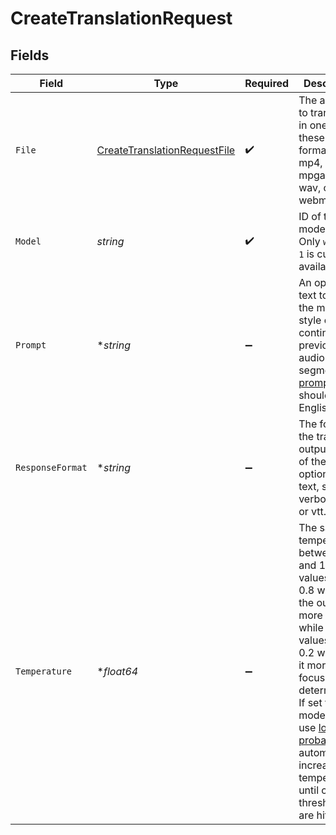 # CreateTranslationRequest


## Fields

| Field                                                                                                                                                                                                                                                                                                                                                      | Type                                                                                                                                                                                                                                                                                                                                                       | Required                                                                                                                                                                                                                                                                                                                                                   | Description                                                                                                                                                                                                                                                                                                                                                |
| ---------------------------------------------------------------------------------------------------------------------------------------------------------------------------------------------------------------------------------------------------------------------------------------------------------------------------------------------------------- | ---------------------------------------------------------------------------------------------------------------------------------------------------------------------------------------------------------------------------------------------------------------------------------------------------------------------------------------------------------- | ---------------------------------------------------------------------------------------------------------------------------------------------------------------------------------------------------------------------------------------------------------------------------------------------------------------------------------------------------------- | ---------------------------------------------------------------------------------------------------------------------------------------------------------------------------------------------------------------------------------------------------------------------------------------------------------------------------------------------------------- |
| `File`                                                                                                                                                                                                                                                                                                                                                     | [CreateTranslationRequestFile](../../models/shared/createtranslationrequestfile.md)                                                                                                                                                                                                                                                                        | :heavy_check_mark:                                                                                                                                                                                                                                                                                                                                         | The audio file to translate, in one of these formats: mp3, mp4, mpeg, mpga, m4a, wav, or webm.<br/>                                                                                                                                                                                                                                                        |
| `Model`                                                                                                                                                                                                                                                                                                                                                    | *string*                                                                                                                                                                                                                                                                                                                                                   | :heavy_check_mark:                                                                                                                                                                                                                                                                                                                                         | ID of the model to use. Only `whisper-1` is currently available.<br/>                                                                                                                                                                                                                                                                                      |
| `Prompt`                                                                                                                                                                                                                                                                                                                                                   | **string*                                                                                                                                                                                                                                                                                                                                                  | :heavy_minus_sign:                                                                                                                                                                                                                                                                                                                                         | An optional text to guide the model's style or continue a previous audio segment. The [prompt](/docs/guides/speech-to-text/prompting) should be in English.<br/>                                                                                                                                                                                           |
| `ResponseFormat`                                                                                                                                                                                                                                                                                                                                           | **string*                                                                                                                                                                                                                                                                                                                                                  | :heavy_minus_sign:                                                                                                                                                                                                                                                                                                                                         | The format of the transcript output, in one of these options: json, text, srt, verbose_json, or vtt.<br/>                                                                                                                                                                                                                                                  |
| `Temperature`                                                                                                                                                                                                                                                                                                                                              | **float64*                                                                                                                                                                                                                                                                                                                                                 | :heavy_minus_sign:                                                                                                                                                                                                                                                                                                                                         | The sampling temperature, between 0 and 1. Higher values like 0.8 will make the output more random, while lower values like 0.2 will make it more focused and deterministic. If set to 0, the model will use [log probability](https://en.wikipedia.org/wiki/Log_probability) to automatically increase the temperature until certain thresholds are hit.<br/> |